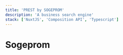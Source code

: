 ```yaml
---
title: 'PREST by SOGEPROM'
description: 'A business search engine'
stack: ['NuxtJS', 'Composition API', 'Typescript']
---
```

# Sogeprom